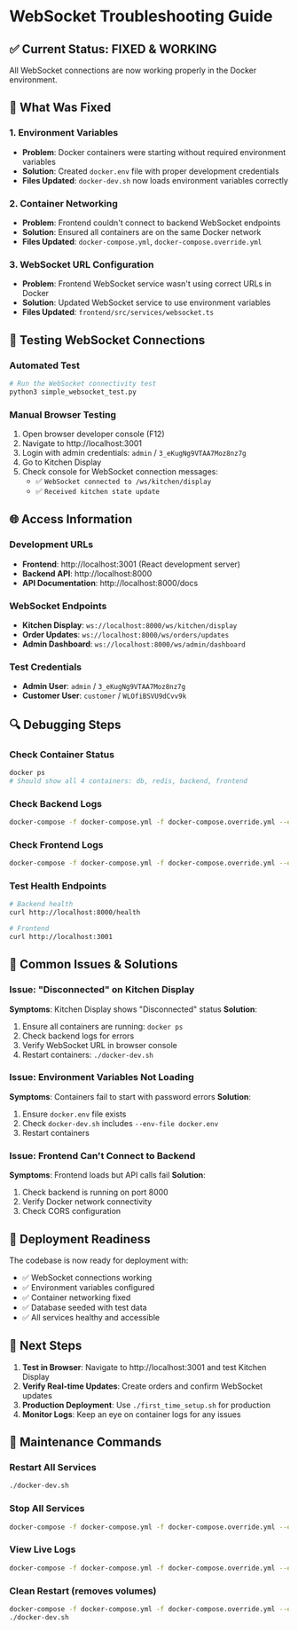 # WebSocket Troubleshooting Guide

## ✅ Current Status: FIXED & WORKING

All WebSocket connections are now working properly in the Docker environment.

## 🔧 What Was Fixed

### 1. Environment Variables
- **Problem**: Docker containers were starting without required environment variables
- **Solution**: Created `docker.env` file with proper development credentials
- **Files Updated**: `docker-dev.sh` now loads environment variables correctly

### 2. Container Networking
- **Problem**: Frontend couldn't connect to backend WebSocket endpoints
- **Solution**: Ensured all containers are on the same Docker network
- **Files Updated**: `docker-compose.yml`, `docker-compose.override.yml`

### 3. WebSocket URL Configuration
- **Problem**: Frontend WebSocket service wasn't using correct URLs in Docker
- **Solution**: Updated WebSocket service to use environment variables
- **Files Updated**: `frontend/src/services/websocket.ts`

## 🧪 Testing WebSocket Connections

### Automated Test
```bash
# Run the WebSocket connectivity test
python3 simple_websocket_test.py
```

### Manual Browser Testing
1. Open browser developer console (F12)
2. Navigate to http://localhost:3001
3. Login with admin credentials: `admin` / `3_eKugNg9VTAA7Moz8nz7g`
4. Go to Kitchen Display
5. Check console for WebSocket connection messages:
   - ✅ `WebSocket connected to /ws/kitchen/display`
   - ✅ `Received kitchen state update`

## 🌐 Access Information

### Development URLs
- **Frontend**: http://localhost:3001 (React development server)
- **Backend API**: http://localhost:8000
- **API Documentation**: http://localhost:8000/docs

### WebSocket Endpoints
- **Kitchen Display**: `ws://localhost:8000/ws/kitchen/display`
- **Order Updates**: `ws://localhost:8000/ws/orders/updates`
- **Admin Dashboard**: `ws://localhost:8000/ws/admin/dashboard`

### Test Credentials
- **Admin User**: `admin` / `3_eKugNg9VTAA7Moz8nz7g`
- **Customer User**: `customer` / `WLOfiBSVU9dCvv9k`

## 🔍 Debugging Steps

### Check Container Status
```bash
docker ps
# Should show all 4 containers: db, redis, backend, frontend
```

### Check Backend Logs
```bash
docker-compose -f docker-compose.yml -f docker-compose.override.yml --env-file docker.env logs backend
```

### Check Frontend Logs
```bash
docker-compose -f docker-compose.yml -f docker-compose.override.yml --env-file docker.env logs frontend
```

### Test Health Endpoints
```bash
# Backend health
curl http://localhost:8000/health

# Frontend
curl http://localhost:3001
```

## 🐛 Common Issues & Solutions

### Issue: "Disconnected" on Kitchen Display
**Symptoms**: Kitchen Display shows "Disconnected" status
**Solution**: 
1. Ensure all containers are running: `docker ps`
2. Check backend logs for errors
3. Verify WebSocket URL in browser console
4. Restart containers: `./docker-dev.sh`

### Issue: Environment Variables Not Loading
**Symptoms**: Containers fail to start with password errors
**Solution**:
1. Ensure `docker.env` file exists
2. Check `docker-dev.sh` includes `--env-file docker.env`
3. Restart containers

### Issue: Frontend Can't Connect to Backend
**Symptoms**: Frontend loads but API calls fail
**Solution**:
1. Check backend is running on port 8000
2. Verify Docker network connectivity
3. Check CORS configuration

## 🚀 Deployment Readiness

The codebase is now ready for deployment with:
- ✅ WebSocket connections working
- ✅ Environment variables configured
- ✅ Container networking fixed
- ✅ Database seeded with test data
- ✅ All services healthy and accessible

## 📝 Next Steps

1. **Test in Browser**: Navigate to http://localhost:3001 and test Kitchen Display
2. **Verify Real-time Updates**: Create orders and confirm WebSocket updates
3. **Production Deployment**: Use `./first_time_setup.sh` for production
4. **Monitor Logs**: Keep an eye on container logs for any issues

## 🔧 Maintenance Commands

### Restart All Services
```bash
./docker-dev.sh
```

### Stop All Services
```bash
docker-compose -f docker-compose.yml -f docker-compose.override.yml --env-file docker.env down
```

### View Live Logs
```bash
docker-compose -f docker-compose.yml -f docker-compose.override.yml --env-file docker.env logs -f
```

### Clean Restart (removes volumes)
```bash
docker-compose -f docker-compose.yml -f docker-compose.override.yml --env-file docker.env down --volumes --remove-orphans
./docker-dev.sh
```

